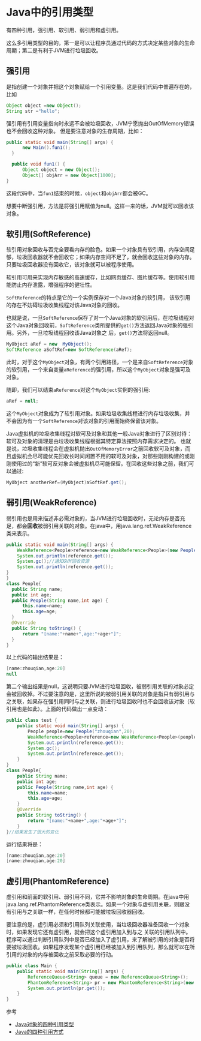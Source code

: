 # Java中的引用类型
有四种引用，强引用、软引用、弱引用和虚引用。

这么多引用类型的目的，第一是可以让程序员通过代码的方式决定某些对象的生命周期；第二是有利于JVM进行垃圾回收。
## 强引用
是指创建一个对象并把这个对象赋给一个引用变量。这是我们代码中普遍存在的，比如
```Java
Object object =new Object();
String str ="hello";
```
强引用有引用变量指向时永远不会被垃圾回收，JVM宁愿抛出OutOfMemory错误也不会回收这种对象。
但是要注意对象的生存周期，比如：
```Java
public static void main(String[] args) {  
      new Main().fun1();  
  }  

  public void fun1() {  
      Object object = new Object();  
      Object[] objArr = new Object[1000];  
}
```
这段代码中，当`fun1`结束的时候，`object`和`objArr`都会被GC。

想要中断强引用，方法是将强引用赋值为null。这样一来的话，JVM就可以回收该对象。

## 软引用(SoftReference)
软引用对象回收与否完全要看内存的脸色。如果一个对象具有软引用，内存空间足够，垃圾回收器就不会回收它；如果内存空间不足了，就会回收这些对象的内存。只要垃圾回收器没有回收它，该对象就可以被程序使用。

软引用可用来实现内存敏感的高速缓存，比如网页缓存、图片缓存等。使用软引用能防止内存泄露，增强程序的健壮性。   

`SoftReference`的特点是它的一个实例保存对一个Java对象的软引用， 该软引用的存在不妨碍垃圾收集线程对该Java对象的回收。

也就是说，一旦`SoftReference`保存了对一个Java对象的软引用后，在垃圾线程对这个Java对象回收前，`SoftReference`类所提供的`get()`方法返回Java对象的强引用。另外，一旦垃圾线程回收该Java对象之 后，`get()`方法将返回null。
```java
MyObject aRef = new  MyObject();  
SoftReference aSoftRef=new SoftReference(aRef);  
```

此时，对于这个`MyObject`对象，有两个引用路径，一个是来自`SoftReference`对象的软引用，一个来自变量`aReference`的强引用，所以这个`MyObject`对象是强可及对象。

随即，我们可以结束`aReference`对这个`MyObject`实例的强引用:
```Java
aRef = null;
```
这个`MyObject`对象成为了软引用对象。如果垃圾收集线程进行内存垃圾收集，并不会因为有一个`SoftReference`对该对象的引用而始终保留该对象。

Java虚拟机的垃圾收集线程对软可及对象和其他一般Java对象进行了区别对待：软可及对象的清理是由垃圾收集线程根据其特定算法按照内存需求决定的。
也就是说，垃圾收集线程会在虚拟机抛出`OutOfMemoryError`之前回收软可及对象，而且虚拟机会尽可能优先回收长时间闲置不用的软可及对象，对那些刚刚构建的或刚刚使用过的“新”软可反对象会被虚拟机尽可能保留。在回收这些对象之前，我们可以通过:
```Java
MyObject anotherRef=(MyObject)aSoftRef.get();  
```



## 弱引用(WeakReference)
弱引用也是用来描述非必需对象的，当JVM进行垃圾回收时，无论内存是否充足，都会**回收**被弱引用关联的对象。在java中，用java.lang.ref.WeakReference类来表示。
```Java
public static void main(String[] args) {  
    WeakReference<People>reference=new WeakReference<People>(new People("zhouqian",20));  
    System.out.println(reference.get());  
    System.gc();//通知GVM回收资源  
    System.out.println(reference.get());  
}  
}  
class People{  
  public String name;  
  public int age;  
  public People(String name,int age) {  
      this.name=name;  
      this.age=age;  
  }  
  @Override  
  public String toString() {  
      return "[name:"+name+",age:"+age+"]";  
  }  
}
```
以上代码的输出结果是：
```Java
[name:zhouqian,age:20]
null
```
第二个输出结果是null，这说明只要JVM进行垃圾回收，被弱引用关联的对象必定会被回收掉。不过要注意的是，这里所说的被弱引用关联的对象是指只有弱引用与之关联，如果存在强引用同时与之关联，则进行垃圾回收时也不会回收该对象（软引用也是如此）。上面的代码做出一点变动：
```Java
public class test {  
    public static void main(String[] args) {  
        People people=new People("zhouqian",20);  
        WeakReference<People>reference=new WeakReference<People>(people);//<span style="color:#FF0000;">关联强引用</span>  
        System.out.println(reference.get());  
        System.gc();  
        System.out.println(reference.get());  
    }  
}  
class People{  
    public String name;  
    public int age;  
    public People(String name,int age) {  
        this.name=name;  
        this.age=age;  
    }  
    @Override  
    public String toString() {  
        return "[name:"+name+",age:"+age+"]";  
    }  
}//结果发生了很大的变化
```
运行结果将是：
```java
[name:zhouqian,age:20]  
[name:zhouqian,age:20]  
```

## 虚引用(PhantomReference)
虚引用和前面的软引用、弱引用不同，它并不影响对象的生命周期。在java中用java.lang.ref.PhantomReference类表示。如果一个对象与虚引用关联，则跟没有引用与之关联一样，在任何时候都可能被垃圾回收器回收。

要注意的是，虚引用必须和引用队列关联使用，当垃圾回收器准备回收一个对象时，如果发现它还有虚引用，就会把这个虚引用加入到与之 关联的引用队列中。程序可以通过判断引用队列中是否已经加入了虚引用，来了解被引用的对象是否将要被垃圾回收。如果程序发现某个虚引用已经被加入到引用队列，那么就可以在所引用的对象的内存被回收之前采取必要的行动。
```Java
public class Main {  
    public static void main(String[] args) {  
        ReferenceQueue<String> queue = new ReferenceQueue<String>();  
        PhantomReference<String> pr = new PhantomReference<String>(new String("hello"), queue);  
        System.out.println(pr.get());  
    }  
}
```


参考
* [Java对象的四种引用类型](http://blog.csdn.net/gs12software/article/details/51051813)
* [Java的四种引用方式](https://www.cnblogs.com/huajiezh/p/5835618.html)
